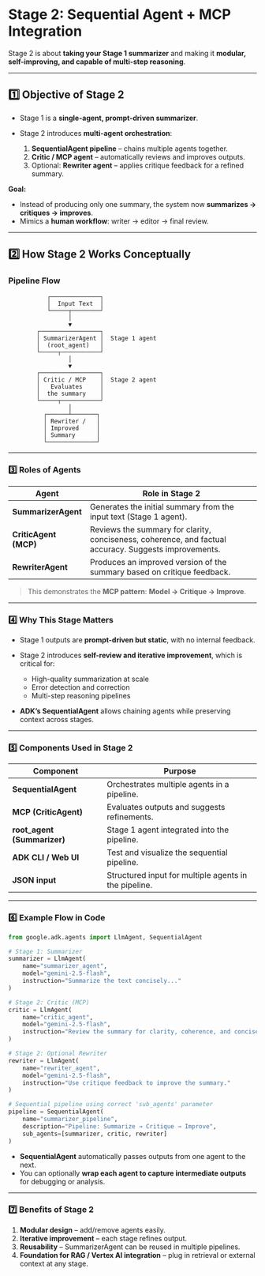 # **Stage 2: Sequential Agent + MCP Integration**

Stage 2 is about **taking your Stage 1 summarizer** and making it **modular, self-improving, and capable of multi-step reasoning**.

---

## **1️⃣ Objective of Stage 2**

* Stage 1 is a **single-agent, prompt-driven summarizer**.
* Stage 2 introduces **multi-agent orchestration**:

  1. **SequentialAgent pipeline** – chains multiple agents together.
  2. **Critic / MCP agent** – automatically reviews and improves outputs.
  3. Optional: **Rewriter agent** – applies critique feedback for a refined summary.

**Goal:**

* Instead of producing only one summary, the system now **summarizes → critiques → improves**.
* Mimics a **human workflow**: writer → editor → final review.

---

## **2️⃣ How Stage 2 Works Conceptually**

### **Pipeline Flow**

```
           ┌──────────────┐
           │  Input Text  │
           └─────┬────────┘
                 │
                 ▼
        ┌─────────────────┐
        │ SummarizerAgent │  Stage 1 agent
        │  (root_agent)   │
        └─────┬───────────┘
                 │
                 ▼
        ┌─────────────────┐
        │ Critic / MCP    │  Stage 2 agent
        │   Evaluates     │
        │  the summary    │
        └─────┬───────────┘
                 │
          ┌──────┴───────┐
          │ Rewriter /   │
          │ Improved     │
          │ Summary      │
          └──────────────┘
```

---

### **3️⃣ Roles of Agents**

| Agent                 | Role in Stage 2                                                                                       |
| --------------------- | ----------------------------------------------------------------------------------------------------- |
| **SummarizerAgent**   | Generates the initial summary from the input text (Stage 1 agent).                                    |
| **CriticAgent (MCP)** | Reviews the summary for clarity, conciseness, coherence, and factual accuracy. Suggests improvements. |
| **RewriterAgent**     | Produces an improved version of the summary based on critique feedback.                               |

> This demonstrates the **MCP pattern**: **Model → Critique → Improve**.

---

### **4️⃣ Why This Stage Matters**

* Stage 1 outputs are **prompt-driven but static**, with no internal feedback.

* Stage 2 introduces **self-review and iterative improvement**, which is critical for:

  * High-quality summarization at scale
  * Error detection and correction
  * Multi-step reasoning pipelines

* **ADK’s SequentialAgent** allows chaining agents while preserving context across stages.

---

### **5️⃣ Components Used in Stage 2**

| Component                   | Purpose                                               |
| --------------------------- | ----------------------------------------------------- |
| **SequentialAgent**         | Orchestrates multiple agents in a pipeline.           |
| **MCP (CriticAgent)**       | Evaluates outputs and suggests refinements.           |
| **root_agent (Summarizer)** | Stage 1 agent integrated into the pipeline.           |
| **ADK CLI / Web UI**        | Test and visualize the sequential pipeline.           |
| **JSON input**              | Structured input for multiple agents in the pipeline. |

---

### **6️⃣ Example Flow in Code**

```python
from google.adk.agents import LlmAgent, SequentialAgent

# Stage 1: Summarizer
summarizer = LlmAgent(
    name="summarizer_agent",
    model="gemini-2.5-flash",
    instruction="Summarize the text concisely..."
)

# Stage 2: Critic (MCP)
critic = LlmAgent(
    name="critic_agent",
    model="gemini-2.5-flash",
    instruction="Review the summary for clarity, coherence, and conciseness."
)

# Stage 2: Optional Rewriter
rewriter = LlmAgent(
    name="rewriter_agent",
    model="gemini-2.5-flash",
    instruction="Use critique feedback to improve the summary."
)

# Sequential pipeline using correct 'sub_agents' parameter
pipeline = SequentialAgent(
    name="summarizer_pipeline",
    description="Pipeline: Summarize → Critique → Improve",
    sub_agents=[summarizer, critic, rewriter]
)
```

* **SequentialAgent** automatically passes outputs from one agent to the next.
* You can optionally **wrap each agent to capture intermediate outputs** for debugging or analysis.

---

### **7️⃣ Benefits of Stage 2**

1. **Modular design** – add/remove agents easily.
2. **Iterative improvement** – each stage refines output.
3. **Reusability** – SummarizerAgent can be reused in multiple pipelines.
4. **Foundation for RAG / Vertex AI integration** – plug in retrieval or external context at any stage.

